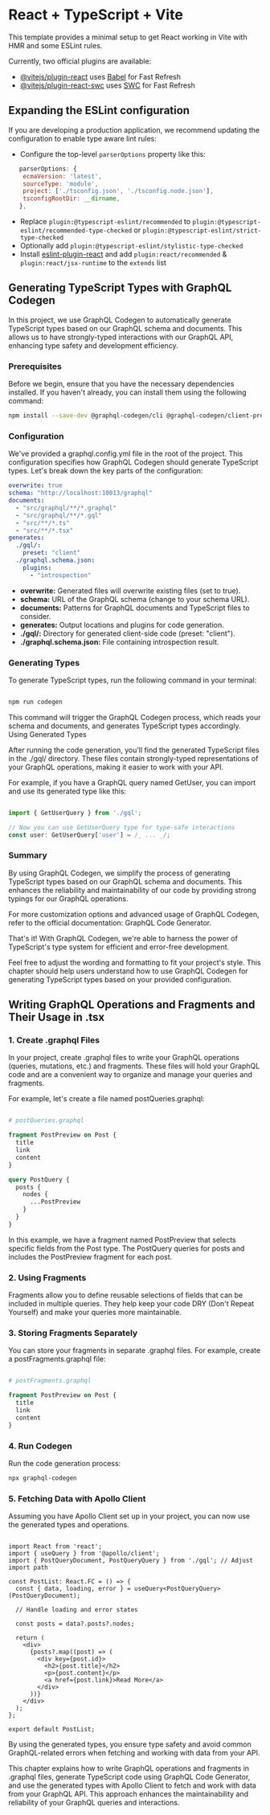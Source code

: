 # React + TypeScript + Vite

This template provides a minimal setup to get React working in Vite with HMR and some ESLint rules.

Currently, two official plugins are available:

- [@vitejs/plugin-react](https://github.com/vitejs/vite-plugin-react/blob/main/packages/plugin-react/README.md) uses [Babel](https://babeljs.io/) for Fast Refresh
- [@vitejs/plugin-react-swc](https://github.com/vitejs/vite-plugin-react-swc) uses [SWC](https://swc.rs/) for Fast Refresh

## Expanding the ESLint configuration

If you are developing a production application, we recommend updating the configuration to enable type aware lint rules:

- Configure the top-level `parserOptions` property like this:

```js
   parserOptions: {
    ecmaVersion: 'latest',
    sourceType: 'module',
    project: ['./tsconfig.json', './tsconfig.node.json'],
    tsconfigRootDir: __dirname,
   },
```

- Replace `plugin:@typescript-eslint/recommended` to `plugin:@typescript-eslint/recommended-type-checked` or `plugin:@typescript-eslint/strict-type-checked`
- Optionally add `plugin:@typescript-eslint/stylistic-type-checked`
- Install [eslint-plugin-react](https://github.com/jsx-eslint/eslint-plugin-react) and add `plugin:react/recommended` & `plugin:react/jsx-runtime` to the `extends` list

## Generating TypeScript Types with GraphQL Codegen

In this project, we use GraphQL Codegen to automatically generate TypeScript types based on our GraphQL schema and documents. This allows us to have strongly-typed interactions with our GraphQL API, enhancing type safety and development efficiency.

### Prerequisites

Before we begin, ensure that you have the necessary dependencies installed. If you haven't already, you can install them using the following command:

````bash
npm install --save-dev @graphql-codegen/cli @graphql-codegen/client-preset @graphql-codegen/introspection @graphql-codegen/typescript
````

### Configuration

We've provided a graphql.config.yml file in the root of the project. This configuration specifies how GraphQL Codegen should generate TypeScript types. Let's break down the key parts of the configuration:

```yaml
overwrite: true
schema: "http://localhost:10013/graphql"
documents:
  - "src/graphql/**/*.graphql"
  - "src/graphql/**/*.gql"
  - "src/**/*.ts"
  - "src/**/*.tsx"
generates:
  ./gql/:
    preset: "client"
  ./graphql.schema.json:
    plugins:
      - "introspection"
```

- **overwrite:** Generated files will overwrite existing files (set to true).
- **schema:** URL of the GraphQL schema (change to your schema URL).
- **documents:** Patterns for GraphQL documents and TypeScript files to consider.
- **generates:** Output locations and plugins for code generation.
- **./gql/:** Directory for generated client-side code (preset: "client").
- **./graphql.schema.json:** File containing introspection result.


### Generating Types

To generate TypeScript types, run the following command in your terminal:

```bash

npm run codegen

```

This command will trigger the GraphQL Codegen process, which reads your schema and documents, and generates TypeScript types accordingly.
Using Generated Types

After running the code generation, you'll find the generated TypeScript files in the ./gql/ directory. These files contain strongly-typed representations of your GraphQL operations, making it easier to work with your API.

For example, if you have a GraphQL query named GetUser, you can import and use its generated type like this:

```typescript

import { GetUserQuery } from './gql';

// Now you can use GetUserQuery type for type-safe interactions
const user: GetUserQuery['user'] = /_ ... _/;
```

### Summary

By using GraphQL Codegen, we simplify the process of generating TypeScript types based on our GraphQL schema and documents. This enhances the reliability and maintainability of our code by providing strong typings for our GraphQL operations.

For more customization options and advanced usage of GraphQL Codegen, refer to the official documentation: GraphQL Code Generator.

That's it! With GraphQL Codegen, we're able to harness the power of TypeScript's type system for efficient and error-free development.

Feel free to adjust the wording and formatting to fit your project's style. This chapter should help users understand how to use GraphQL Codegen for generating TypeScript types based on your provided configuration.

## Writing GraphQL Operations and Fragments and Their Usage in .tsx 

### 1. Create .graphql Files

In your project, create .graphql files to write your GraphQL operations (queries, mutations, etc.) and fragments. These files will hold your GraphQL code and are a convenient way to organize and manage your queries and fragments.

For example, let's create a file named postQueries.graphql:

```graphql

# postQueries.graphql

fragment PostPreview on Post {
  title
  link
  content
}

query PostQuery {
  posts {
    nodes {
      ...PostPreview
    }
  }
}
```

In this example, we have a fragment named PostPreview that selects specific fields from the Post type. The PostQuery queries for posts and includes the PostPreview fragment for each post.

### 2. Using Fragments

Fragments allow you to define reusable selections of fields that can be included in multiple queries. They help keep your code DRY (Don't Repeat Yourself) and make your queries more maintainable.
### 3. Storing Fragments Separately

You can store your fragments in separate .graphql files. For example, create a postFragments.graphql file:

```graphql

# postFragments.graphql

fragment PostPreview on Post {
  title
  link
  content
}
```

### 4. Run Codegen

Run the code generation process:

```bash
npx graphql-codegen
```

### 5. Fetching Data with Apollo Client

Assuming you have Apollo Client set up in your project, you can now use the generated types and operations.

```tsx

import React from 'react';
import { useQuery } from '@apollo/client';
import { PostQueryDocument, PostQueryQuery } from './gql'; // Adjust import path

const PostList: React.FC = () => {
  const { data, loading, error } = useQuery<PostQueryQuery>(PostQueryDocument);

  // Handle loading and error states

  const posts = data?.posts?.nodes;

  return (
    <div>
      {posts?.map((post) => (
        <div key={post.id}>
          <h2>{post.title}</h2>
          <p>{post.content}</p>
          <a href={post.link}>Read More</a>
        </div>
      ))}
    </div>
  );
};

export default PostList;
```

By using the generated types, you ensure type safety and avoid common GraphQL-related errors when fetching and working with data from your API.

This chapter explains how to write GraphQL operations and fragments in .graphql files, generate TypeScript code using GraphQL Code Generator, and use the generated types with Apollo Client to fetch and work with data from your GraphQL API. This approach enhances the maintainability and reliability of your GraphQL queries and interactions.
